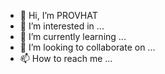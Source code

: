 - 👋 Hi, I’m PROVHAT
- 👀 I’m interested in ...
- 🌱 I’m currently learning ...
- 💞️ I’m looking to collaborate on ...
- 📫 How to reach me ...

<!---
PROVHAT/PROVHAT is a ✨ special ✨ repository because its `README.md` (this file) appears on your GitHub profile.
You can click the Preview link to take a look at your changes.
--->
